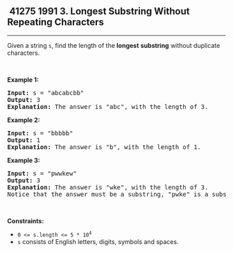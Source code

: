 <h2> 41275 1991
3. Longest Substring Without Repeating Characters</h2><hr><div><p>Given a string <code>s</code>, find the length of the <strong>longest</strong> <span data-keyword="substring-nonempty"><strong>substring</strong></span> without duplicate characters.</p>

<p>&nbsp;</p>
<p><strong class="example">Example 1:</strong></p>

<pre><strong>Input:</strong> s = "abcabcbb"
<strong>Output:</strong> 3
<strong>Explanation:</strong> The answer is "abc", with the length of 3.
</pre>

<p><strong class="example">Example 2:</strong></p>

<pre><strong>Input:</strong> s = "bbbbb"
<strong>Output:</strong> 1
<strong>Explanation:</strong> The answer is "b", with the length of 1.
</pre>

<p><strong class="example">Example 3:</strong></p>

<pre><strong>Input:</strong> s = "pwwkew"
<strong>Output:</strong> 3
<strong>Explanation:</strong> The answer is "wke", with the length of 3.
Notice that the answer must be a substring, "pwke" is a subsequence and not a substring.
</pre>

<p>&nbsp;</p>
<p><strong>Constraints:</strong></p>

<ul>
	<li><code>0 &lt;= s.length &lt;= 5 * 10<sup>4</sup></code></li>
	<li><code>s</code> consists of English letters, digits, symbols and spaces.</li>
</ul>
</div>